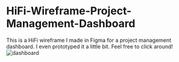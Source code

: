 # HiFi-Wireframe-Project-Management-Dashboard
This is a HiFi wireframe I made in Figma for a project management dashboard. 
I even prototyped it a little bit. Feel free to click around!
![dashboard](https://user-images.githubusercontent.com/98457140/183374597-1a6c8669-0a87-4196-a013-dfeca134131a.JPG)
